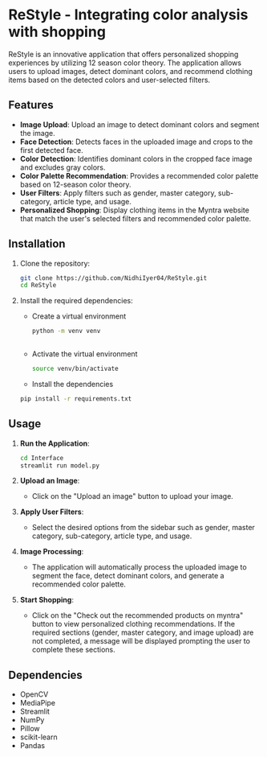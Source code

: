 # ReStyle - Integrating color analysis with shopping

ReStyle is an innovative application that offers personalized shopping experiences by utilizing 12 season color theory. The application allows users to upload images, detect dominant colors, and recommend clothing items based on the detected colors and user-selected filters.

## Features

- **Image Upload**: Upload an image to detect dominant colors and segment the image.
- **Face Detection**: Detects faces in the uploaded image and crops to the first detected face.
- **Color Detection**: Identifies dominant colors in the cropped face image and excludes gray colors.
- **Color Palette Recommendation**: Provides a recommended color palette based on 12-season color theory.
- **User Filters**: Apply filters such as gender, master category, sub-category, article type, and usage.
- **Personalized Shopping**: Display clothing items in the Myntra website that match the user's selected filters and recommended color palette.

## Installation

1. Clone the repository:
    ```bash
    git clone https://github.com/NidhiIyer04/ReStyle.git
    cd ReStyle
    ```

2. Install the required dependencies:
   * Create a virtual environment
     ```bash
     python -m venv venv
    
    * Activate the virtual environment
      ```bash
      source venv/bin/activate
      
    * Install the dependencies
    ```bash
    pip install -r requirements.txt
    

## Usage

1. **Run the Application**:
    ```bash
    cd Interface
    streamlit run model.py
    ```

2. **Upload an Image**:
    - Click on the "Upload an image" button to upload your image.

3. **Apply User Filters**:
    - Select the desired options from the sidebar such as gender, master category, sub-category, article type, and usage.

4. **Image Processing**:
    - The application will automatically process the uploaded image to segment the face, detect dominant colors, and generate a recommended color palette.

5. **Start Shopping**:
    - Click on the "Check out the recommended products on myntra" button to view personalized clothing recommendations. If the required sections (gender, master category, and image upload) are not completed, a message will be displayed prompting the user to complete these sections.

## Dependencies

- OpenCV
- MediaPipe
- Streamlit
- NumPy
- Pillow
- scikit-learn
- Pandas

  
